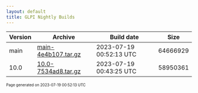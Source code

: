 ```yaml
---
layout: default
title: GLPI Nightly Builds
---
```


Version|Archive|Build date|Size
---|---|---|---
main|[main-4e4b107.tar.gz](main-4e4b107.tar.gz)|2023-07-19 00:52:13 UTC|64666929
10.0|[10.0-7534ad8.tar.gz](10.0-7534ad8.tar.gz)|2023-07-19 00:43:25 UTC|58950361

<font size="1">Page generated on 2023-07-19 00:52:13 UTC</font>
